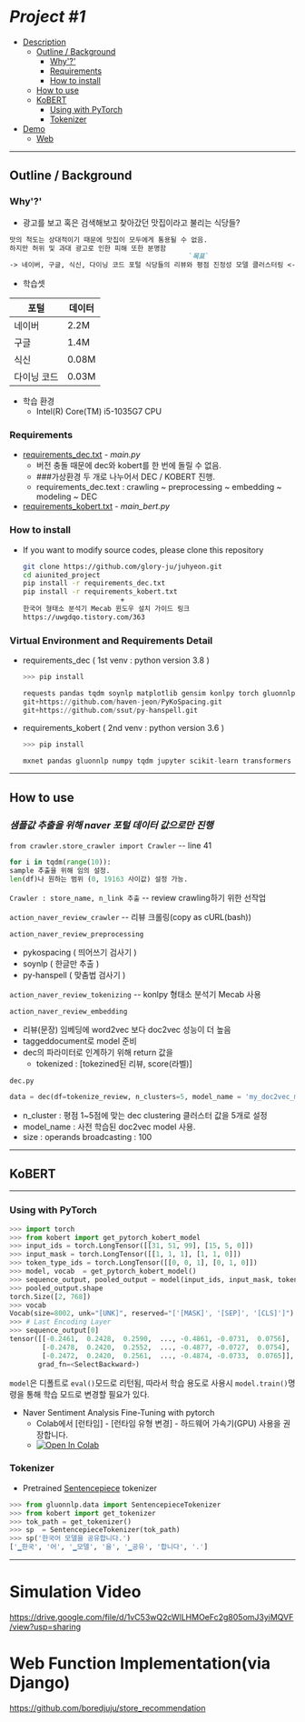 # _Project #1_

* [Description](#for-allusernets-project)
  * [Outline / Background](#outline--background)
    * [Why'?'](#why)
    * [Requirements](#requirements)
    * [How to install](#how-to-install)
  * [How to use](#how-to-use)
  * [KoBERT](#kobert)
    * [Using with PyTorch](#using-with-pytorch)
    * [Tokenizer](#tokenizer)
* [Demo](#simulation-video)
  * [Web](#web-function-implementationvia-django)

---

## Outline / Background

### Why'?'

* 광고를 보고 혹은 검색해보고 찾아갔던 맛집이라고 불리는 식당들?
```markdown
맛의 척도는 상대적이기 때문에 맛집이 모두에게 통용될 수 없음. 
하지만 허위 및 과대 광고로 인한 피해 또한 분명함
                                            `목표`
-> 네이버, 구글, 식신, 다이닝 코드 포털 식당들의 리뷰와 평점 진정성 모델 클러스터링 <-
```

* 학습셋

| 포털     | 데이터   |
|--------|-------|
| 네이버    | 2.2M  |
| 구글     | 1.4M  |
| 식신     | 0.08M |
| 다이닝 코드 | 0.03M |


* 학습 환경
  * Intel(R) Core(TM) i5-1035G7 CPU

### Requirements

* [requirements_dec.txt](https://github.com/glory-ju/juhyeon/blob/main/aiunited_project/requirements_dec.txt) - _main.py_
  * 버전 충돌 때문에 dec와 kobert를 한 번에 돌릴 수 없음.
  * ###가상환경 두 개로 나누어서 DEC / KOBERT 진행.
  * requirements_dec.text : crawling ~ preprocessing ~ embedding ~ modeling ~ DEC
* [requirements_kobert.txt](https://github.com/glory-ju/juhyeon/blob/main/aiunited_project/requirements_kobert.txt) - _main_bert.py_

### How to install

* If you want to modify source codes, please clone this repository

  ```sh
  git clone https://github.com/glory-ju/juhyeon.git
  cd aiunited_project
  pip install -r requirements_dec.txt
  pip install -r requirements_kobert.txt
                          +
  한국어 형태소 분석기 Mecab 윈도우 설치 가이드 링크
  https://uwgdqo.tistory.com/363
  ```

### Virtual Environment and Requirements Detail
* requirements_dec ( 1st venv : python version 3.8 )
  ```python
  >>> pip install 
  
  requests pandas tqdm soynlp matplotlib gensim konlpy torch gluonnlp
  git+https://github.com/haven-jeon/PyKoSpacing.git
  git+https://github.com/ssut/py-hanspell.git
  
  ```
  
* requirements_kobert ( 2nd venv : python version 3.6 )
  ```python
  >>> pip install 
  
  mxnet pandas gluonnlp numpy tqdm jupyter scikit-learn transformers boto3 torch sentencepiece
  ```
---

## How to use

### _샘플값 추출을 위해 naver 포털 데이터 값으로만 진행_

`from crawler.store_crawler import Crawler` -- line 41
```python
for i in tqdm(range(10)):
sample 추출을 위해 임의 설정.
len(df)나 원하는 범위 (0, 19163 사이값) 설정 가능.
```
`Crawler : store_name, n_link 추출` -- review crawling하기 위한 선작업

`action_naver_review_crawler` -- 리뷰 크롤링(copy as cURL(bash))

`action_naver_review_preprocessing` 
* pykospacing ( 띄어쓰기 검사기 )
* soynlp ( 한글만 추출 )
* py-hanspell ( 맞춤법 검사기 )

`action_naver_review_tokenizing` -- konlpy 형태소 분석기 Mecab 사용

`action_naver_review_embedding` 
* 리뷰(문장) 임베딩에 word2vec 보다 doc2vec 성능이 더 높음
* taggeddocument로 model 준비
* dec의 파라미터로 인계하기 위해 return 값을 
  * tokenized : [tokezined된 리뷰, score(라벨)]

`dec.py`
```python
data = dec(df=tokenize_review, n_clusters=5, model_name = 'my_doc2vec_model', size=100)
```
* n_cluster : 평점 1~5점에 맞는 dec clustering 클러스터 값을 5개로 설정
* model_name : 사전 학습된 doc2vec model 사용.
* size : operands broadcasting : 100

---

## KoBERT

---
### Using with PyTorch

```python
>>> import torch
>>> from kobert import get_pytorch_kobert_model
>>> input_ids = torch.LongTensor([[31, 51, 99], [15, 5, 0]])
>>> input_mask = torch.LongTensor([[1, 1, 1], [1, 1, 0]])
>>> token_type_ids = torch.LongTensor([[0, 0, 1], [0, 1, 0]])
>>> model, vocab  = get_pytorch_kobert_model()
>>> sequence_output, pooled_output = model(input_ids, input_mask, token_type_ids)
>>> pooled_output.shape
torch.Size([2, 768])
>>> vocab
Vocab(size=8002, unk="[UNK]", reserved="['[MASK]', '[SEP]', '[CLS]']")
>>> # Last Encoding Layer
>>> sequence_output[0]
tensor([[-0.2461,  0.2428,  0.2590,  ..., -0.4861, -0.0731,  0.0756],
        [-0.2478,  0.2420,  0.2552,  ..., -0.4877, -0.0727,  0.0754],
        [-0.2472,  0.2420,  0.2561,  ..., -0.4874, -0.0733,  0.0765]],
       grad_fn=<SelectBackward>)
```

`model`은 디폴트로 `eval()`모드로 리턴됨, 따라서 학습 용도로 사용시 `model.train()`명령을 통해 학습 모드로 변경할 필요가 있다.

* Naver Sentiment Analysis Fine-Tuning with pytorch
  * Colab에서 [런타임] - [런타임 유형 변경] - 하드웨어 가속기(GPU) 사용을 권장합니다.
  * [![Open In Colab](https://colab.research.google.com/assets/colab-badge.svg)](https://colab.research.google.com/github/SKTBrain/KoBERT/blob/master/scripts/NSMC/naver_review_classifications_pytorch_kobert.ipynb)

### Tokenizer

* Pretrained [Sentencepiece](https://github.com/google/sentencepiece) tokenizer

```python
>>> from gluonnlp.data import SentencepieceTokenizer
>>> from kobert import get_tokenizer
>>> tok_path = get_tokenizer()
>>> sp  = SentencepieceTokenizer(tok_path)
>>> sp('한국어 모델을 공유합니다.')
['▁한국', '어', '▁모델', '을', '▁공유', '합니다', '.']
```

---

# Simulation Video

https://drive.google.com/file/d/1vC53wQ2cWlLHMOeFc2g805omJ3yiMQVF/view?usp=sharing

# Web Function Implementation(via Django)

https://github.com/boredjuju/store_recommendation

